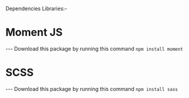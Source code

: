 Dependencies Libraries:-

# Moment JS
 --- Download this package by running this command `npm install moment`

 # SCSS
 --- Download this package by running this command `npm install sass`
   
